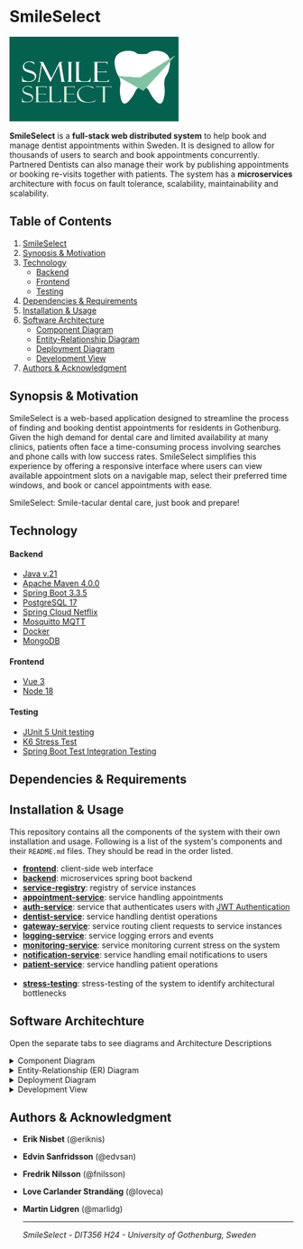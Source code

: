 # SmileSelect
<img  src="assets/images/SmileSelect.jpg" alt="SmileSelect Logo" width="300" height="150" vertical-align="center">

**SmileSelect** is a **full-stack web distributed system** to help book and manage dentist
appointments within Sweden. It is designed to allow for thousands of users to search and book appointments concurrently.
Partnered Dentists can also manage their work by publishing appointments or booking re-visits together with patients.
The system has a **microservices** architecture with focus on fault tolerance, scalability, maintainability and scalability.


## Table of Contents

1. [SmileSelect](#smileselect)
2. [Synopsis & Motivation](#synopsis-motivation)
3. [Technology](#technology)
   - [Backend](#backend)
   - [Frontend](#frontend)
   - [Testing](#testing)
4. [Dependencies & Requirements](#dependencies-requirements)
5. [Installation & Usage](#installation-usage)
6. [Software Architecture](#software-architecture)
   - [Component Diagram](#component-diagram)
   - [Entity-Relationship Diagram](#entity-relationship-diagram)
   - [Deployment Diagram](#deployment-diagram)
   - [Development View](#development-view)
7. [Authors & Acknowledgment](#authors-acknowledgment)


## <a id="synopsis-motivation"></a>Synopsis & Motivation 

SmileSelect is a web-based application designed to streamline the process of finding and booking dentist appointments for residents in Gothenburg. Given the high demand for dental care and limited availability at many clinics, patients often face a time-consuming process involving searches and phone calls with low success rates. SmileSelect simplifies this experience by offering a responsive interface where users can view available appointment slots on a navigable map, select their preferred time windows, and book or cancel appointments with ease. 


SmileSelect: Smile-tacular dental care, just book and prepare!

## <a id="technology"></a>Technology

#### Backend
- [Java v.21](https://www.oracle.com/se/java/technologies/downloads/#java21)
- [Apache Maven 4.0.0](https://maven.apache.org/download.cgi)
- [Spring Boot 3.3.5](https://spring.io/)
- [PostgreSQL 17](https://www.postgresql.org/)
- [Spring Cloud Netflix](https://cloud.spring.io/spring-cloud-netflix/reference/html/)
- [Mosquitto MQTT](https://mosquitto.org/)
- [Docker](https://docs.docker.com/get-started/get-docker/)
- [MongoDB](https://www.mongodb.com/)
#### Frontend
- [Vue 3](https://vuejs.org/)
- [Node 18](https://nodejs.org/en)
#### Testing
- [JUnit 5 Unit testing](https://junit.org/junit5/)
- [K6 Stress Test](https://k6.io/)
- [Spring Boot Test Integration Testing](https://spring.io/guides/gs/testing-web)

## <a id="dependencies-requirements"></a>Dependencies & Requirements


 
## <a id="installation-usage"></a>Installation & Usage

This repository contains all the components of the system with their own installation and usage.
Following is a list of the system's components and their `README.md` files.
They should be read in the order listed.

- [**frontend**](smile-select-frontend/README.md): client-side web interface
- [**backend**]():  microservices spring boot backend
- [**service-registry**](): registry of service instances
- [**appointment-service**](): service handling appointments
- [**auth-service**](): service that authenticates users with [JWT Authentication](https://jwt.io/)
- [**dentist-service**](): service handling dentist operations
- [**gateway-service**](): service routing client requests to service instances
- [**logging-service**](): service logging errors and events
- [**monitoring-service**](): service monitoring current stress on the system
- [**notification-service**](): service handling email notifications to users
- [**patient-service**](): service handling patient operations
<br></br>
- [**stress-testing**](backend/stress-test/README.md): stress-testing of the system to identify architectural bottlenecks

## <a id="software-architechture"></a>Software Architechture

Open the separate tabs to see diagrams and Architecture Descriptions

<details><summary>Component Diagram</summary>

![Component Diagram](assets/diagrams/component-diagram-milestone4.png)

*This component diagram represents a microservice-based architecture for a distributed dental management system. 
The system is made up of multiple microservices, a central API Gateway access point, a Service Registry for service discovery, and an MQTT broker for asynchronous communication between services. 
Some details of the architecture are as follows:*

**User Interfaces:**

The system has two frontends: Patient UI and Dentist UI, which interact 
with the backend via the API Gateway using RESTful HTTP communication. 

**API Gateway:**

Acts as a single entry point for client requests and communication, 
forwarding user requests to the respective microservices (i.e. Appointment-Service, 
Dentist-Service).

**Service Registry**

The Service Registry (Eureka Server) is integrated to manage and maintain a 
dynamic registry of all running microservices and adhering to location transparency. 
All microservices register themselves at the registry, 
enabling dynamic service discovery and removing the need for hardcoded endpoints.

**Microservices:**

Each microservice is designed for a specific functionality:

* Appointment-Service: Manages appointments.
* Auth-Service: Handles authentication and authorization.
* Dentist-Service: Manages dentist-related data.
* Logging-Service: Handles logging operations for monitoring of events.
* Monitoring-Service: Monitors all events in the system and provides real-time insight for health and performance.
* Notification-Service: Sends notifications via MQTT.
* Patient-Service: Manages patient-related data.



**Databases**:

Each microservice (except Auth-Service and Monitoring-Service) has dedicated databases to store its data, ensuring modularity and scalability.

**Communication**:

* Synchronous communication (REST) occurs between the API Gateway and microservices.
* Asynchronous communication (MQTT) is used for inter-service messaging, improving decoupling and scalability.


</details>

<details><summary>Entity-Relationship (ER) Diagram</summary>

![Entity-Relationship Diagram](assets/diagrams/er-diagram-milestone4.png)

*This ER diagram represents and outlines the structure of a dental management system, capturing the core relationships and data flows between clinics, dentists, patients, appointments, and notifications.*
*It models the relationships between these entities and their respective roles in the system.*

</details>

<details><summary>Deployment Diagram</summary>

![Deployment Diagram](assets/diagrams/deployment-diagram-milestone4.png)

This Deployment Diagram represents a distributed system architecture of SmileSelect, detailing the physical deployment of various components and their interactions:

**API Gateway:** 

Serves as the central entry point for managing all incoming HTTP requests from the WebClient, routing them to appropriate backend services.

**WebClient:** 

Represents the user-facing frontend, hosted on a web server and communicating with the backend via the API Gateway.

**Backend Services:** Includes modular services, each deployed on Spring Boot servers:

* Dental Service, Logging Service, Patient Service, and Notification Service for domain-specific operations.
* Appointment Service deployed with primary and redundant database configurations for fault tolerance.

**Databases:** 

Each service has its own dedicated PostgreSQL database (I.e. DentalDB, PatientDB, NotificationDB) for managing application data and data storage.

**MQTT Broker:** 

Enables real-time communication using a publish/subscribe mechanism for asynchronous event handling.

**Authentication Service:** 

A dedicated service managing user authentication and security.

**Communication:** 

* Most interactions between nodes occur over HTTP
* Publish/Subscribe messaging is used inter-service for asynchronous communication. 

</details>

<details><summary>Development View</summary>

![Development-View](assets/diagrams/development-view-diagram.png)

*This Development View Diagram outlines a high-level structure of any given microservice. It shows the general layered architecture of the system's microservices with a controller-service-repository pattern.*

</details>

## <a id="authors-acknowledgment"></a>Authors & Acknowledgment

* **Erik Nisbet** (@eriknis)

* **Edvin Sanfridsson** (@edvsan)

* **Fredrik Nilsson** (@fnilsson)

* **Love Carlander Strandäng** (@loveca)

* **Martin Lidgren** (@marlidg)



    -------------------------------------------------------

    _SmileSelect - DIT356 H24 - University of Gothenburg, Sweden_
